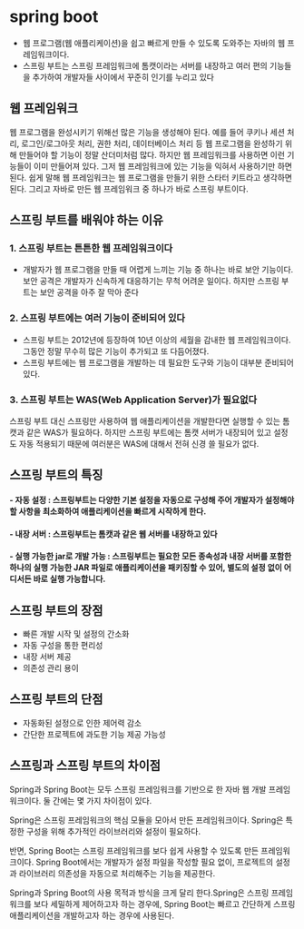 # spring boot
- 웹 프로그램(웹 애플리케이션)을 쉽고 빠르게 만들 수 있도록 도와주는 자바의 웹 프레임워크이다.
- 스프링 부트는 스프링 프레임워크에 톰캣이라는 서버를 내장하고 여러 편의 기능들을 추가하여 개발자들 사이에서 꾸준히 인기를 누리고 있다
## 웹 프레임워크
웹 프로그램을 완성시키기 위해선 많은 기능을 생성해야 된다.
예를 들어 쿠키나 세션 처리, 로그인/로그아웃 처리, 권한 처리, 데이터베이스 처리 등 웹 프로그램을 완성하기 위해 만들어야 할 기능이 정말 산더미처럼 많다.
하지만 웹 프레임워크를 사용하면 이런 기능들이 이미 만들어져 있다. 
그저 웹 프레임워크에 있는 기능을 익혀서 사용하기만 하면 된다. 
쉽게 말해 웹 프레임워크는 웹 프로그램을 만들기 위한 스타터 키트라고 생각하면 된다. 
그리고 자바로 만든 웹 프레임워크 중 하나가 바로 스프링 부트이다.
## 스프링 부트를 배워야 하는 이유
### 1. 스프링 부트는 튼튼한 웹 프레임워크이다
   - 개발자가 웹 프로그램을 만들 때 어렵게 느끼는 기능 중 하나는 바로 보안 기능이다. 보안 공격은 개발자가 신속하게 대응하기는 무척 어려운 일이다. 하지만 스프링 부트는 보안 공격을 아주 잘 막아 준다
### 2. 스프링 부트에는 여러 기능이 준비되어 있다
   - 스프링 부트는 2012년에 등장하여 10년 이상의 세월을 감내한  웹 프레임워크이다. 그동안 정말 무수히 많은 기능이 추가되고 또 다듬어졌다. 
   - 스프링 부트에는 웹 프로그램을 개발하는 데 필요한 도구와 기능이 대부분 준비되어 있다.
### 3. 스프링 부트는 WAS(Web Application Server)가 필요없다
  스프링 부트 대신 스프링만 사용하여 웹 애플리케이션을 개발한다면 실행할 수 있는 톰캣과 같은 WAS가 필요하다. 하지만 스프링 부트에는 톰캣 서버가 내장되어 있고 설정도 자동 적용되기 때문에 여러분은 WAS에 대해서 전혀 신경 쓸 필요가 없다.
## 스프링 부트의 특징
#### - 자동 설정 : 스프링부트는 다양한 기본 설정을 자동으로 구성해 주어 개발자가 설정해야 할 사항을 최소화하여 애플리케이션을 빠르게 시작하게 한다.
#### - 내장 서버 : 스프링부트는 톰캣과 같은 웹 서버를 내장하고 있다
#### - 실행 가능한 jar로 개발 가능 : 스프링부트는 필요한 모든 종속성과 내장 서버를 포함한 하나의 실행 가능한 JAR 파일로 애플리케이션을 패키징할 수 있어, 별도의 설정 없이 어디서든 바로 실행 가능합니다.
## 스프링 부트의 장점
- 빠른 개발 시작 및 설정의 간소화
- 자동 구성을 통한 편리성
- 내장 서버 제공
- 의존성 관리 용이
## 스프링 부트의 단점
- 자동화된 설정으로 인한 제어력 감소
- 간단한 프로젝트에 과도한 기능 제공 가능성
## 스프링과 스프링 부트의 차이점
Spring과 Spring Boot는 모두 스프링 프레임워크를 기반으로 한 자바 웹 개발 프레임워크이다. 둘 간에는 몇 가지 차이점이 있다.

Spring은 스프링 프레임워크의 핵심 모듈을 모아서 만든 프레임워크이다. Spring은 특정한 구성을 위해 추가적인 라이브러리와 설정이 필요하다.

반면, Spring Boot는 스프링 프레임워크를 보다 쉽게 사용할 수 있도록 만든 프레임워크이다. Spring Boot에서는 개발자가 설정 파일을 작성할 필요 없이, 프로젝트의 설정과 라이브러리 의존성을 자동으로 처리해주는 기능을 제공한다.

Spring과 Spring Boot의 사용 목적과 방식을 크게 달리 한다.Spring은 스프링 프레임워크를 보다 세밀하게 제어하고자 하는 경우에, Spring Boot는 빠르고 간단하게 스프링 애플리케이션을 개발하고자 하는 경우에 사용된다.
